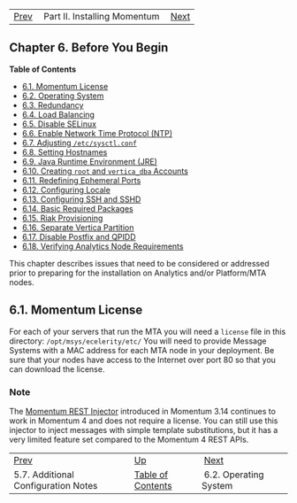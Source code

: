 |     |     |     |
| --- | --- | --- |
| [Prev](addl.config.notes)  | Part II. Installing Momentum |  [Next](byb.os) |
## Chapter 6. Before You Begin
**Table of Contents**

* [6.1\. Momentum License](before_you_begin#byb.msg.gen.license)
* [6.2\. Operating System](byb.os)
* [6.3\. Redundancy](byb.redundancy)
* [6.4\. Load Balancing](byb.load_balancing)
* [6.5\. Disable SELinux](byb.disable_selinux)
* [6.6\. Enable Network Time Protocol (NTP)](byb.ntp)
* [6.7\. Adjusting `/etc/sysctl.conf`](byb.sysctl.conf)
* [6.8\. Setting Hostnames](byb.set_hostnames)
* [6.9\. Java Runtime Environment (JRE)](byb.jre)
* [6.10\. Creating `root` and `vertica_dba` Accounts](byb.root_and_vertica_dba)
* [6.11\. Redefining Ephemeral Ports](byb.redefine_ephemeral_ports)
* [6.12\. Configuring Locale](byb.config_vertica_services)
* [6.13\. Configuring SSH and SSHD](byb.config_SSH_and_SSHD)
* [6.14\. Basic Required Packages](byb.basic_packages)
* [6.15\. Riak Provisioning](byb.riak_provisioning)
* [6.16\. Separate Vertica Partition](byb.vertica_partition)
* [6.17\. Disable Postfix and QPIDD](byb.disable_postfix)
* [6.18\. Verifying Analytics Node Requirements](byb.analytics_reqs)

This chapter describes issues that need to be considered or addressed prior to preparing for the installation on Analytics and/or Platform/MTA nodes.
## 6.1. Momentum License
For each of your servers that run the MTA you will need a `license` file in this directory: `/opt/msys/ecelerity/etc/`
You will need to provide Message Systems with a MAC address for each MTA node in your deployment. Be sure that your nodes have access to the Internet over port 80 so that you can download the license.
### Note
The [Momentum REST Injector](https://support.messagesystems.com/docs/web-rest-injector/) introduced in Momentum 3.14 continues to work in Momentum 4 and does not require a license. You can still use this injector to inject messages with simple template substitutions, but it has a very limited feature set compared to the Momentum 4 REST APIs.

|     |     |     |
| --- | --- | --- |
| [Prev](addl.config.notes)  | [Up](p.installing) |  [Next](byb.os) |
| 5.7. Additional Configuration Notes  | [Table of Contents](index) |  6.2. Operating System |

